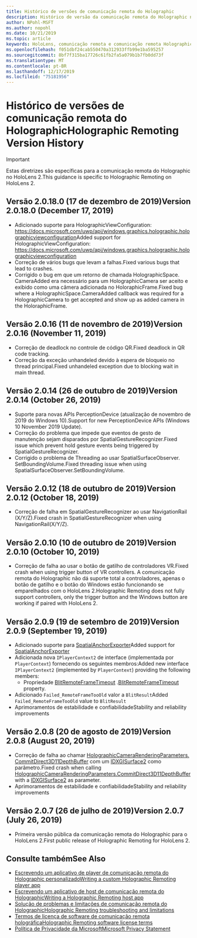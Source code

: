 ```yaml
---
title: Histórico de versões de comunicação remota do Holographic
description: Histórico de versão da comunicação remota do Holographic no HoloLens 2.
author: NPohl-MSFT
ms.author: nopohl
ms.date: 10/21/2019
ms.topic: article
keywords: HoloLens, comunicação remota e comunicação remota Holographic
ms.openlocfilehash: f051dbf24cab550470a312933ffb99e1ba595257
ms.sourcegitcommit: 8bf7f315ba17726c61fb2fa5a079b1b7fb0dd73f
ms.translationtype: MT
ms.contentlocale: pt-BR
ms.lasthandoff: 12/17/2019
ms.locfileid: "75181956"
---
```

# <a name="holographic-remoting-version-history"></a><span data-ttu-id="caff8-104">Histórico de versões de comunicação remota do Holographic</span><span class="sxs-lookup"><span data-stu-id="caff8-104">Holographic Remoting Version History</span></span>

> [!IMPORTANT]
> <span data-ttu-id="caff8-105">Estas diretrizes são específicas para a comunicação remota do Holographic no HoloLens 2.</span><span class="sxs-lookup"><span data-stu-id="caff8-105">This guidance is specific to Holographic Remoting on HoloLens 2.</span></span>

## <span data-ttu-id="caff8-106">Versão 2.0.18.0 (17 de dezembro de 2019)<a name="v2.0.18"></a></span><span class="sxs-lookup"><span data-stu-id="caff8-106">Version 2.0.18.0 (December 17, 2019) <a name="v2.0.18"></a></span></span>
* <span data-ttu-id="caff8-107">Adicionado suporte para HolographicViewConfiguration: https://docs.microsoft.com/uwp/api/windows.graphics.holographic.holographicviewconfiguration</span><span class="sxs-lookup"><span data-stu-id="caff8-107">Added support for HolographicViewConfiguration: https://docs.microsoft.com/uwp/api/windows.graphics.holographic.holographicviewconfiguration</span></span>
* <span data-ttu-id="caff8-108">Correção de vários bugs que levam a falhas.</span><span class="sxs-lookup"><span data-stu-id="caff8-108">Fixed various bugs that lead to crashes.</span></span>
* <span data-ttu-id="caff8-109">Corrigido o bug em que um retorno de chamada HolographicSpace. CameraAdded era necessário para um HolographicCamera ser aceito e exibido como uma câmera adicionada no HoloraphicFrame.</span><span class="sxs-lookup"><span data-stu-id="caff8-109">Fixed bug where a HolographicSpace.CameraAdded callback was required for a HolographicCamera to get accepted and show up as added camera in the HoloraphicFrame.</span></span>

## <span data-ttu-id="caff8-110">Versão 2.0.16 (11 de novembro de 2019)<a name="2.0.16"></a></span><span class="sxs-lookup"><span data-stu-id="caff8-110">Version 2.0.16 (November 11, 2019) <a name="2.0.16"></a></span></span>
* <span data-ttu-id="caff8-111">Correção de deadlock no controle de código QR.</span><span class="sxs-lookup"><span data-stu-id="caff8-111">Fixed deadlock in QR code tracking.</span></span>
* <span data-ttu-id="caff8-112">Correção da exceção unhandeled devido à espera de bloqueio no thread principal.</span><span class="sxs-lookup"><span data-stu-id="caff8-112">Fixed unhandeled exception due to blocking wait in main thread.</span></span>

## <span data-ttu-id="caff8-113">Versão 2.0.14 (26 de outubro de 2019)<a name="v2.0.14"></a></span><span class="sxs-lookup"><span data-stu-id="caff8-113">Version 2.0.14 (October 26, 2019) <a name="v2.0.14"></a></span></span>
* <span data-ttu-id="caff8-114">Suporte para novas APIs PerceptionDevice (atualização de novembro de 2019 do Windows 10).</span><span class="sxs-lookup"><span data-stu-id="caff8-114">Support for new PerceptionDevice APIs (Windows 10 November 2019 Update).</span></span>
* <span data-ttu-id="caff8-115">Correção do problema que impede que eventos de gesto de manutenção sejam disparados por SpatialGestureRecognizer.</span><span class="sxs-lookup"><span data-stu-id="caff8-115">Fixed issue which prevent hold gesture events being triggered by SpatialGestureRecognizer.</span></span>
* <span data-ttu-id="caff8-116">Corrigido o problema de Threading ao usar SpatialSurfaceObserver. SetBoundingVolume.</span><span class="sxs-lookup"><span data-stu-id="caff8-116">Fixed threading issue when using SpatialSurfaceObserver.SetBoundingVolume.</span></span>

## <span data-ttu-id="caff8-117">Versão 2.0.12 (18 de outubro de 2019)<a name="v2.0.12"></a></span><span class="sxs-lookup"><span data-stu-id="caff8-117">Version 2.0.12 (October 18, 2019) <a name="v2.0.12"></a></span></span>
* <span data-ttu-id="caff8-118">Correção de falha em SpatialGestureRecognizer ao usar NavigationRail (X/Y/Z).</span><span class="sxs-lookup"><span data-stu-id="caff8-118">Fixed crash in SpatialGestureRecognizer when using NavigationRail(X/Y/Z).</span></span>

## <span data-ttu-id="caff8-119">Versão 2.0.10 (10 de outubro de 2019)<a name="v2.0.10"></a></span><span class="sxs-lookup"><span data-stu-id="caff8-119">Version 2.0.10 (October 10, 2019) <a name="v2.0.10"></a></span></span>
* <span data-ttu-id="caff8-120">Correção de falha ao usar o botão de gatilho de controladores VR.</span><span class="sxs-lookup"><span data-stu-id="caff8-120">Fixed crash when using trigger button of VR controllers.</span></span> <span data-ttu-id="caff8-121">A comunicação remota do Holographic não dá suporte total a controladores, apenas o botão de gatilho e o botão do Windows estão funcionando se emparelhados com o HoloLens 2.</span><span class="sxs-lookup"><span data-stu-id="caff8-121">Holographic Remoting does not fully support controllers, only the trigger button and the Windows button are working if paired with HoloLens 2.</span></span>

## <span data-ttu-id="caff8-122">Versão 2.0.9 (19 de setembro de 2019)<a name="v2.0.9"></a></span><span class="sxs-lookup"><span data-stu-id="caff8-122">Version 2.0.9 (September 19, 2019) <a name="v2.0.9"></a></span></span>
* <span data-ttu-id="caff8-123">Adicionado suporte para [SpatialAnchorExporter](https://docs.microsoft.com/uwp/api/windows.perception.spatial.spatialanchorexporter)</span><span class="sxs-lookup"><span data-stu-id="caff8-123">Added support for [SpatialAnchorExporter](https://docs.microsoft.com/uwp/api/windows.perception.spatial.spatialanchorexporter)</span></span>
* <span data-ttu-id="caff8-124">Adicionada nova ```IPlayerContext2``` de interface (implementada por ```PlayerContext```) fornecendo os seguintes membros:</span><span class="sxs-lookup"><span data-stu-id="caff8-124">Added new interface ```IPlayerContext2``` (implemented by ```PlayerContext```) providing the following members:</span></span>
  - <span data-ttu-id="caff8-125">Propriedade [BlitRemoteFrameTimeout](holographic-remoting-create-player.md#BlitRemoteFrameTimeout) .</span><span class="sxs-lookup"><span data-stu-id="caff8-125">[BlitRemoteFrameTimeout](holographic-remoting-create-player.md#BlitRemoteFrameTimeout)  property.</span></span>
* <span data-ttu-id="caff8-126">Adicionado ```Failed_RemoteFrameTooOld``` valor a ```BlitResult```</span><span class="sxs-lookup"><span data-stu-id="caff8-126">Added ```Failed_RemoteFrameTooOld``` value to ```BlitResult```</span></span>
* <span data-ttu-id="caff8-127">Aprimoramentos de estabilidade e confiabilidade</span><span class="sxs-lookup"><span data-stu-id="caff8-127">Stability and reliability improvements</span></span>

## <span data-ttu-id="caff8-128">Versão 2.0.8 (20 de agosto de 2019)<a name="v2.0.8"></a></span><span class="sxs-lookup"><span data-stu-id="caff8-128">Version 2.0.8 (August 20, 2019) <a name="v2.0.8"></a></span></span>

* <span data-ttu-id="caff8-129">Correção de falha ao chamar [HolographicCameraRenderingParameters. CommitDirect3D11DepthBuffer](https://docs.microsoft.com/uwp/api/windows.graphics.holographic.holographiccamerarenderingparameters.commitdirect3d11depthbuffer) com um [IDXGISurface2](https://docs.microsoft.com/windows/win32/api/dxgi1_2/nn-dxgi1_2-idxgisurface2) como parâmetro.</span><span class="sxs-lookup"><span data-stu-id="caff8-129">Fixed crash when calling [HolographicCameraRenderingParameters.CommitDirect3D11DepthBuffer](https://docs.microsoft.com/uwp/api/windows.graphics.holographic.holographiccamerarenderingparameters.commitdirect3d11depthbuffer) with a [IDXGISurface2](https://docs.microsoft.com/windows/win32/api/dxgi1_2/nn-dxgi1_2-idxgisurface2) as parameter.</span></span>
* <span data-ttu-id="caff8-130">Aprimoramentos de estabilidade e confiabilidade</span><span class="sxs-lookup"><span data-stu-id="caff8-130">Stability and reliability improvements</span></span>

## <span data-ttu-id="caff8-131">Versão 2.0.7 (26 de julho de 2019)<a name="v2.0.7"></a></span><span class="sxs-lookup"><span data-stu-id="caff8-131">Version 2.0.7 (July 26, 2019) <a name="v2.0.7"></a></span></span>

* <span data-ttu-id="caff8-132">Primeira versão pública da comunicação remota do Holographic para o HoloLens 2.</span><span class="sxs-lookup"><span data-stu-id="caff8-132">First public release of Holographic Remoting for HoloLens 2.</span></span>

## <a name="see-also"></a><span data-ttu-id="caff8-133">Consulte também</span><span class="sxs-lookup"><span data-stu-id="caff8-133">See Also</span></span>
* [<span data-ttu-id="caff8-134">Escrevendo um aplicativo de player de comunicação remota do Holographic personalizado</span><span class="sxs-lookup"><span data-stu-id="caff8-134">Writing a custom Holographic Remoting player app</span></span>](holographic-remoting-create-player.md)
* [<span data-ttu-id="caff8-135">Escrevendo um aplicativo de host de comunicação remota do Holographic</span><span class="sxs-lookup"><span data-stu-id="caff8-135">Writing a Holographic Remoting host app</span></span>](holographic-remoting-create-host.md)
* [<span data-ttu-id="caff8-136">Solução de problemas e limitações de comunicação remota do Holographic</span><span class="sxs-lookup"><span data-stu-id="caff8-136">Holographic Remoting troubleshooting and limitations</span></span>](holographic-remoting-troubleshooting.md)
* [<span data-ttu-id="caff8-137">Termos de licença de software de comunicação remota holográfica</span><span class="sxs-lookup"><span data-stu-id="caff8-137">Holographic Remoting software license terms</span></span>](https://docs.microsoft.com/legal/mixed-reality/microsoft-holographic-remoting-software-license-terms)
* [<span data-ttu-id="caff8-138">Política de Privacidade da Microsoft</span><span class="sxs-lookup"><span data-stu-id="caff8-138">Microsoft Privacy Statement</span></span>](https://go.microsoft.com/fwlink/?LinkId=521839)
